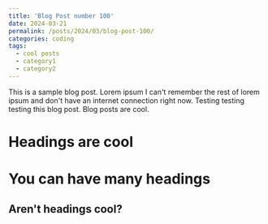 ```yaml
---
title: 'Blog Post number 100'
date: 2024-03-21
permalink: /posts/2024/03/blog-post-100/
categories: coding
tags:
  - cool posts
  - category1
  - category2
---
```


This is a sample blog post. Lorem ipsum I can't remember the rest of lorem ipsum and don't have an internet connection right now. Testing testing testing this blog post. Blog posts are cool.

Headings are cool
======

You can have many headings
======

Aren't headings cool?
------
